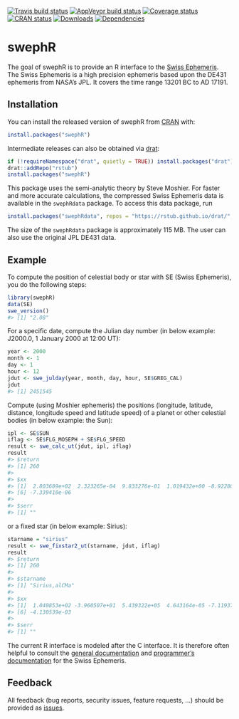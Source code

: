 
<!-- README.md is generated from README.Rmd. Please edit that file -->

[![Travis build
status](https://travis-ci.org/rstub/swephR.svg?branch=master)](https://travis-ci.org/rstub/swephR)
[![AppVeyor build
status](https://ci.appveyor.com/api/projects/status/github/rstub/swephR?branch=master&svg=true)](https://ci.appveyor.com/project/rstub/swephR)
[![Coverage
status](https://codecov.io/gh/rstub/swephR/branch/master/graph/badge.svg)](https://codecov.io/github/rstub/swephR?branch=master)
[![CRAN
status](https://www.r-pkg.org/badges/version/swephR)](https://cran.r-project.org/package=swephR)
[![Downloads](http://cranlogs.r-pkg.org/badges/swephR?color=brightgreen)](http://www.r-pkg.org/pkg/swephR)
[![Dependencies](https://tinyverse.netlify.com/badge/swephR)](https://cran.r-project.org/package=swephR)

# swephR

The goal of swephR is to provide an R interface to the [Swiss
Ephemeris](https://www.astro.com/swisseph/). The Swiss Ephemeris is a
high precision ephemeris based upon the DE431 ephemeris from NASA’s
JPL. It covers the time range 13201 BC to AD 17191.

## Installation

You can install the released version of swephR from
[CRAN](https://CRAN.R-project.org) with:

``` r
install.packages("swephR")
```

Intermediate releases can also be obtained via
[drat](https://cran.r-project.org/package=drat):

``` r
if (!requireNamespace("drat", quietly = TRUE)) install.packages("drat")
drat::addRepo("rstub")
install.packages("swephR")
```

This package uses the semi-analytic theory by Steve Moshier. For faster
and more accurate calculations, the compressed Swiss Ephemeris data is
available in the `swephRdata` package. To access this data package,
run

``` r
install.packages("swephRdata", repos = "https://rstub.github.io/drat/", type = "source")
```

The size of the `swephRdata` package is approximately 115 MB. The user
can also use the original JPL DE431 data.

## Example

To compute the position of celestial body or star with SE (Swiss
Ephemeris), you do the following steps:

``` r
library(swephR)
data(SE)
swe_version()
#> [1] "2.08"
```

For a specific date, compute the Julian day number (in below example:
J2000.0, 1 January 2000 at 12:00 UT):

``` r
year <- 2000
month <- 1
day <- 1
hour <- 12
jdut <- swe_julday(year, month, day, hour, SE$GREG_CAL)
jdut
#> [1] 2451545
```

Compute (using Moshier ephemeris) the positions (longitude, latitude,
distance, longitude speed and latitude speed) of a planet or other
celestial bodies (in below example: the Sun):

``` r
ipl <- SE$SUN
iflag <- SE$FLG_MOSEPH + SE$FLG_SPEED
result <- swe_calc_ut(jdut, ipl, iflag)
result
#> $return
#> [1] 260
#>
#> $xx
#> [1]  2.803689e+02  2.323265e-04  9.833276e-01  1.019432e+00 -8.922802e-07
#> [6] -7.339410e-06
#>
#> $serr
#> [1] ""
```

or a fixed star (in below example: Sirius):

``` r
starname = "sirius"
result <- swe_fixstar2_ut(starname, jdut, iflag)
result
#> $return
#> [1] 260
#>
#> $starname
#> [1] "Sirius,alCMa"
#>
#> $xx
#> [1]  1.040853e+02 -3.960507e+01  5.439322e+05  4.643164e-05 -7.119376e-05
#> [6] -4.130539e-03
#>
#> $serr
#> [1] ""
```

The current R interface is modeled after the C interface. It is
therefore often helpful to consult the [general
documentation](https://www.astro.com/swisseph/swisseph.htm) and
[programmer’s
documentation](https://www.astro.com/swisseph/swephprg.htm) for the
Swiss Ephemeris.

## Feedback

All feedback (bug reports, security issues, feature requests, …) should
be provided as [issues](https://github.com/rstub/swephR/issues).
